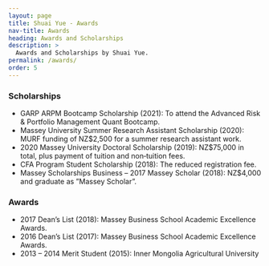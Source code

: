 ```yaml
---
layout: page
title: Shuai Yue - Awards
nav-title: Awards
heading: Awards and Scholarships
description: > 
  Awards and Scholarships by Shuai Yue.
permalink: /awards/
order: 5
---
```



### Scholarships


* GARP ARPM Bootcamp Scholarship (2021): To attend the Advanced Risk & Portfolio Management Quant Bootcamp.
* Massey University Summer Research Assistant Scholarship (2020): MURF funding of NZ$2,500 for a summer research assistant work.
* 2020 Massey University Doctoral Scholarship (2019): NZ$75,000 in total, plus payment of tuition and non‑tuition fees.
* CFA Program Student Scholarship (2018): The reduced registration fee.
* Massey Scholarships Business – 2017 Massey Scholar (2018): NZ$4,000 and graduate as ”Massey Scholar”.


### Awards


* 2017 Dean’s List (2018): Massey Business School Academic Excellence Awards.
* 2016 Dean’s List (2017): Massey Business School Academic Excellence Awards.
* 2013 – 2014 Merit Student (2015): Inner Mongolia Agricultural University